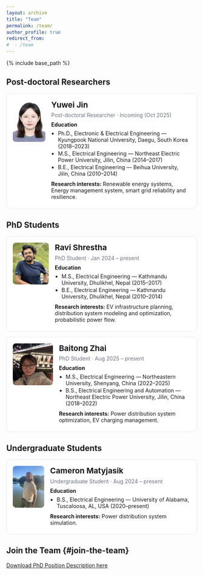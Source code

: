 ```yaml
---
layout: archive
title: "Team"
permalink: /team/
author_profile: true
redirect_from:
#  - /team
---
```


{% include base_path %}

<style>
  .team-card{
    display:flex; gap:16px; align-items:flex-start;
    border:1px solid #e5e7eb; border-radius:12px; padding:16px; margin:14px 0;
    background:#fff;
  }
  .team-card img{
    width:110px; height:110px; object-fit:cover; border-radius:8px;
  }
  .team-card h4{ margin:0 0 6px 0; }
  .team-meta{ color:#6b7280; margin-bottom:8px; }
  .team-card p{ margin:6px 0; }
  @media (max-width: 640px){
    .team-card{ flex-direction:column; align-items:flex-start; }
    .team-card img{ width:120px; height:120px; }
  }
</style>

<style>
  .edu-list { margin: 6px 0 10px; padding-left: 1.1rem; }
  .edu-list li { margin: 2px 0; }
</style>

Post-doctoral Researchers 
-----

<div class="team-card">
  <img src="../images/team/yuwei.jpg" alt="Yuwei Jin">
  <div>
    <h4 style="font-size:1.28rem; line-height:1.25;">Yuwei Jin</h4>
    <div class="team-meta">Post-doctoral Researcher · Incoming (Oct 2025)</div>
   <p><strong>Education</strong></p>
   <ul class="edu-list">
    <li>Ph.D., Electronic & Electrical Engineering — Kyungpook National University, Daegu, South Korea (2018–2023)</li>
   <li>M.S., Electrical Engineering — Northeast Electric Power University, Jilin, China (2014–2017)</li>
   <li>B.E., Electrical Engineering — Beihua University, Jilin, China (2010–2014)</li>
   </ul>
    <p><strong>Research interests:</strong> Renewable energy systems, Energy management system, smart grid reliability and resilience.</p>
    <!-- Optional links -->
    <!-- <p><a href="mailto:ravi@ua.edu">Email</a> · <a href="https://scholar.google.com/...">Scholar</a> · <a href="https://www.linkedin.com/in/...">LinkedIn</a></p> -->
  </div>
</div>


PhD Students
-----

<div class="team-card">
  <img src="../images/team/ravi.jpg" alt="Ravi Shrestha">
  <div>
    <h4 style="font-size:1.28rem; line-height:1.25;">Ravi Shrestha</h4>
    <div class="team-meta">PhD Student · Jan 2024 – present</div>
    <p><strong>Education</strong></p>
    <ul class="edu-list">    
    <li>M.S., Electrical Engineering — Kathmandu University, Dhulikhel, Nepal (2015–2017)</li>
    <li>B.E., Electrical Engineering — Kathmandu University, Dhulikhel, Nepal (2010–2014)</li>
    </ul>
    <p><strong>Research interests:</strong> EV infrastructure planning, distribution system modeling and optimization, probabilistic power flow.</p>
    <!-- Optional links -->
    <!-- <p><a href="mailto:ravi@ua.edu">Email</a> · <a href="https://scholar.google.com/...">Scholar</a> · <a href="https://www.linkedin.com/in/...">LinkedIn</a></p> -->
  </div>
</div>


<div class="team-card">
  <img src="../images/team/baitong.jpg" alt="Baitong Zhai">
  <div>
    <h4 style="font-size:1.28rem; line-height:1.25;">Baitong Zhai</h4>
    <div class="team-meta">PhD Student · Aug 2025 – present</div>
    <p><strong>Education</strong></p>
    <ul class="edu-list">
    <li>M.S., Electrical Engineering — Northeastern University, Shenyang, China (2022–2025)</li>
    <li>B.S., Electrical Engineering and Automation — Northeast Electric Power University, Jilin, China (2018–2022)</li>
    </ul>
    <p><strong>Research interests:</strong> Power distribution system optimization, EV charging management.</p>
    <!-- <p><a href="mailto:...">Email</a> · <a href="...">Scholar</a> · <a href="...">LinkedIn</a></p> -->
  </div>
</div>



Undergraduate Students
-----
<div class="team-card">
  <img src="../images/team/cameron.jpg" alt="Cameron Matyjasik">
  <div>
    <h4 style="font-size:1.28rem; line-height:1.25;">Cameron Matyjasik</h4>
    <div class="team-meta">Undergraduate Student · Aug 2024 – present</div>
    <p><strong>Education</strong></p>
    <ul class="edu-list">
    <li>B.S., Electrical Engineering — University of Alabama, Tuscaloosa, AL, USA (2020–present)</li>
    </ul>
    <p><strong>Research interests:</strong> Power distribution system simulation.</p>
    <!-- <p><a href="mailto:...">Email</a> · <a href="...">Scholar</a> · <a href="...">LinkedIn</a></p> -->
  </div>
</div>


Join the Team {#join-the-team}
-----
[Download PhD Position Description here](https://lushawangece.github.io//files/ad.pdf)
  
